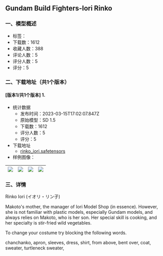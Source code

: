 ## Gundam Build Fighters-Iori Rinko
### 一、模型概述

- 标签：
- 下载数：1612
- 收藏人数：388
- 评论人数：5
- 评分人数：5
- 评分：5

### 二、下载地址（共1个版本）

#### [版本1/共1个版本] 1.

- 统计数据
  - 发布时间：2023-03-15T17:02:07.847Z
  - 原始模型：SD 1.5
  - 下载数：1612
  - 评分人数：5
  - 评分：5
- 下载地址
  - [rinko_iori.safetensors](https://civitai.com/api/download/models/23693)
- 样例图像：

| <img src="https://image.civitai.com/xG1nkqKTMzGDvpLrqFT7WA/8014e6f6-0889-475e-58ca-4d4f6c9c6800/width=450/256921.jpeg" /> | <img src="https://image.civitai.com/xG1nkqKTMzGDvpLrqFT7WA/49027ff7-12e3-4484-a415-1dfe36199400/width=450/256924.jpeg" /> | <img src="https://image.civitai.com/xG1nkqKTMzGDvpLrqFT7WA/10b1e5c7-295c-4fda-e7b4-95d00a992800/width=450/256923.jpeg" /> | <img src="https://image.civitai.com/xG1nkqKTMzGDvpLrqFT7WA/b9bb92d2-d962-40de-9a3e-0a61ff23d200/width=450/256922.jpeg" /> |
| ---- | ---- | ---- | ---- |


### 三、详情
<p>Rinko Iori (イオリ・リン子)</p><p>Makoto's mother, the manager of Iori Model Shop (in essence). However, she is not familiar with plastic models, especially Gundam models, and always relies on Makoto, who is her son. Her special skill is cooking, and her specialty is stir-fried wild vegetables.</p><p></p><p>To change your costume try blocking the following words.</p><p>chanchanko,  apron,  sleeves,  dress,  shirt,  from above,  bent over,  coat,  sweater, turtleneck sweater, </p>